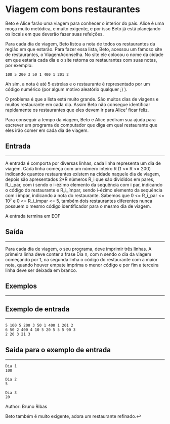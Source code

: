 # Viagem com bons restaurantes

Beto e Alice farão uma viagem para conhecer o interior do país. Alice é uma moça muito metódica, e muito exigente, e por isso Beto já está planejando os locais em que deverão fazer suas refeições.

Para cada dia de viagem, Beto listou a nota de todos os restaurantes da região em que estarão. Para fazer essa lista, Beto, acessou um famoso site de restaurantes, o ViagemAconselha. No site ele colocou o nome da cidade em que estaria cada dia e o site retorna os restaurantes com suas notas, por exemplo:

    100 5 200 3 50 1 400 1 201 2
Ah sim, a nota é até 5 estrelas e o restaurante é representado por um código numérico (por algum motivo aleatório qualquer ;) ).

O problema é que a lista está muito grande. São muitos dias de viagens e muitos restaurante em cada dia. Assim Beto não consegue identificar rapidamente os restaurantes que eles devem ir para Alice¹ ficar feliz.

Para conseguir a tempo da viagem, Beto e Alice pediram sua ajuda para escrever um programa de computador que diga em qual restaurante que eles irão comer em cada dia de viagem.

## Entrada
---
A entrada é comporta por diversas linhas, cada linha representa um dia de viagem. Cada linha começa com um número inteiro R (1 <= R <= 200) indicando quantos restaurantes existem na cidade naquele dia de viagem, depois são apresentados 2*R números R_i que são divididos em pares, R_i_par, com i sendo o i-ézimo elemento da sequência com i par, indicando o código do restaurante e R_i_ímpar, sendo i-ézimo elemento da sequência com i ímpar, indicando a nota do restaurante. Sabemos que 0 <= R_i_par <= 10⁷ e 0 <= R_i_impar <= 5, também dois restaurantes diferentes nunca possuem o mesmo código identificador para o mesmo dia de viagem.

A entrada termina em EOF

## Saída
---
Para cada dia de viagem, o seu programa, deve imprimir três linhas. A primeira linha deve conter a frase Dia n, com n sendo o dia da viagem começando por 1, na segunda linha o código do restaurante com a maior nota, quando houver empate imprima o menor código e por fim a terceira linha deve ser deixada em branco.

## Exemplos
---
## Exemplo de entrada
---
    5 100 5 200 3 50 1 400 1 201 2
    6 50 2 400 4 10 5 20 5 5 5 90 3
    2 20 3 21 3
## Saída para o exemplo de entrada
---
    Dia 1
    100

    Dia 2
    5

    Dia 3
    20
Author: Bruno Ribas

Beto também é muito exigente, adora um restaurante refinado.↩︎